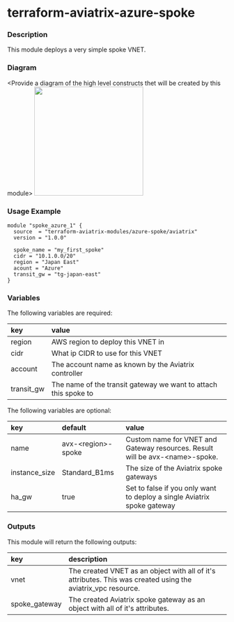 # terraform-aviatrix-azure-spoke

### Description
This module deploys a very simple spoke VNET.

### Diagram
\<Provide a diagram of the high level constructs thet will be created by this module>
<img src="<IMG URL>"  height="250">

### Usage Example
```
module "spoke_azure_1" {
  source  = "terraform-aviatrix-modules/azure-spoke/aviatrix"
  version = "1.0.0"

  spoke_name = "my_first_spoke"
  cidr = "10.1.0.0/20"
  region = "Japan East"
  acount = "Azure"
  transit_gw = "tg-japan-east"
}
```

### Variables
The following variables are required:

key | value
:--- | :---
region | AWS region to deploy this VNET in
cidr | What ip CIDR to use for this VNET
account | The account name as known by the Aviatrix controller
transit_gw | The name of the transit gateway we want to attach this spoke to

The following variables are optional:

key | default | value 
:---|:---|:---
name | avx-\<region\>-spoke | Custom name for VNET and Gateway resources. Result will be avx-\<name\>-spoke.
instance_size | Standard_B1ms | The size of the Aviatrix spoke gateways
ha_gw | true | Set to false if you only want to deploy a single Aviatrix spoke gateway

### Outputs
This module will return the following outputs:

key | description
:---|:---
vnet | The created VNET as an object with all of it's attributes. This was created using the aviatrix_vpc resource.
spoke_gateway | The created Aviatrix spoke gateway as an object with all of it's attributes.
